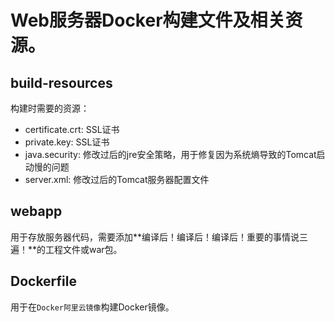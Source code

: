 # Web服务器Docker构建文件及相关资源。

## build-resources

构建时需要的资源：

- certificate.crt: SSL证书
- private.key: SSL证书
- java.security: 修改过后的jre安全策略，用于修复因为系统熵导致的Tomcat启动慢的问题
- server.xml: 修改过后的Tomcat服务器配置文件

## webapp

用于存放服务器代码，需要添加**编译后！编译后！编译后！重要的事情说三遍！**的工程文件或war包。

## Dockerfile

用于在`Docker阿里云镜像`构建Docker镜像。
